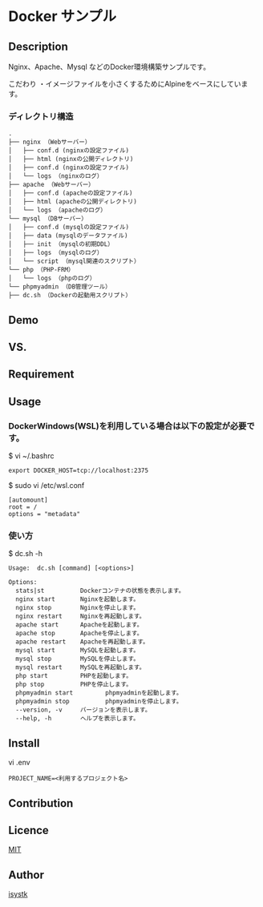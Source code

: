 Docker サンプル
====

## Description

Nginx、Apache、Mysql などのDocker環境構築サンプルです。

こだわり
・イメージファイルを小さくするためにAlpineをベースにしています。

### ディレクトリ構造
```
.
├── nginx （Webサーバー）
│   ├── conf.d (nginxの設定ファイル)
│   ├── html (nginxの公開ディレクトリ)
│   ├── conf.d (nginxの設定ファイル)
│   └── logs （nginxのログ）
├── apache （Webサーバー）
│   ├── conf.d (apacheの設定ファイル)
│   ├── html (apacheの公開ディレクトリ)
│   └── logs （apacheのログ）
└── mysql （DBサーバー）
│   ├── conf.d (mysqlの設定ファイル)
│   ├── data (mysqlのデータファイル)
│   ├── init （mysqlの初期DDL）
│   ├── logs （mysqlのログ）
│   └── script （mysql関連のスクリプト）
└── php （PHP-FRM）
│   └── logs （phpのログ）
└── phpmyadmin （DB管理ツール）
├── dc.sh （Dockerの起動用スクリプト）
```

## Demo

## VS. 

## Requirement

## Usage

### DockerWindows(WSL)を利用している場合は以下の設定が必要です。
$ vi ~/.bashrc
``` 
export DOCKER_HOST=tcp://localhost:2375
```

$ sudo vi /etc/wsl.conf
``` 
[automount]
root = /
options = "metadata"
```

### 使い方
$ dc.sh -h
```
Usage:  dc.sh [command] [<options>]

Options:
  stats|st          Dockerコンテナの状態を表示します。
  nginx start       Nginxを起動します。
  nginx stop        Nginxを停止します。
  nginx restart     Nginxを再起動します。
  apache start      Apacheを起動します。
  apache stop       Apacheを停止します。
  apache restart    Apacheを再起動します。
  mysql start       MySQLを起動します。
  mysql stop        MySQLを停止します。
  mysql restart     MySQLを再起動します。
  php start         PHPを起動します。
  php stop          PHPを停止します。
  phpmyadmin start         phpmyadminを起動します。
  phpmyadmin stop          phpmyadminを停止します。
  --version, -v     バージョンを表示します。
  --help, -h        ヘルプを表示します。
```

## Install

vi .env
```
PROJECT_NAME=<利用するプロジェクト名>
```

## Contribution

## Licence

[MIT](https://github.com/isystk/docker-sample/LICENCE)

## Author

[isystk](https://github.com/isystk)


